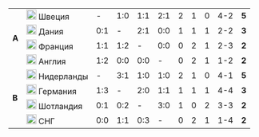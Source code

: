<!--2021-09-21 01:19:14-->
<table class="g">
<tr><td rowspan=4><b> A<td class=col><img width="20px" src="/posts/ЧМ и ЧЕ по футболу/flg/se.svg"> Швеция <td>-<td>1:0<td>1:1<td>2:1<td>2<td>1<td>0<td>4-2<td><b>5</b>
<tr><td class=col><img width="20px" src="/posts/ЧМ и ЧЕ по футболу/flg/dk.svg"> Дания <td>0:1<td>-<td>2:1<td>0:0<td>1<td>1<td>1<td>2-2<td><b>3</b>
<tr><td class=col><img width="20px" src="/posts/ЧМ и ЧЕ по футболу/flg/fr.svg"> Франция <td>1:1<td>1:2<td>-<td>0:0<td>0<td>2<td>1<td>2-3<td><b>2</b>
<tr class=bb><td class=col><img width="20px" src="/posts/ЧМ и ЧЕ по футболу/flg/gb-eng.svg"> Англия<td>1:2<td>0:0<td>0:0<td>-<td>0<td>2<td>1<td>1-2<td><b>2</b>

<tr><td rowspan=4><b> B<td class=col><img width="20px" src="/posts/ЧМ и ЧЕ по футболу/flg/nl.svg"> Нидерланды <td>-<td>3:1<td>1:0<td>1:0<td>2<td>1<td>0<td>4-1<td><b>5</b>
<tr><td class=col><img width="20px" src="/posts/ЧМ и ЧЕ по футболу/flg/de.svg"> Германия <td>1:3<td>-<td>2:0<td>1:1<td>1<td>1<td>1<td>4-4<td><b>3</b>
<tr><td class=col><img width="20px" src="/posts/ЧМ и ЧЕ по футболу/flg/gb-sct.svg"> Шотландия <td>0:1<td>0:2<td>-<td>3:0<td>1<td>0<td>2<td>3-3<td><b>2</b>
<tr><td class=col><img width="20px" src="/posts/ЧМ и ЧЕ по футболу/flg/CIS.svg"> СНГ <td>0:0<td>1:1<td>0:3<td>-<td>0<td>2<td>1<td>1-4<td><b>2</b>
</table>
<p>